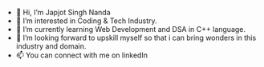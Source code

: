 - 👋 Hi, I’m Japjot Singh Nanda
- 👀 I’m interested in Coding & Tech Industry.
- 🌱 I’m currently learning Web Development and DSA in C++ language. 
- 💞️ I’m looking forward to upskill myself so that i can bring wonders in this industry and domain.
- 📫 You can connect with me on linkedIn 
<!---
CoderJap/CoderJap is a ✨ special ✨ repository because its `README.md` (this file) appears on your GitHub profile.
You can click the Preview link to take a look at your changes.
--->
